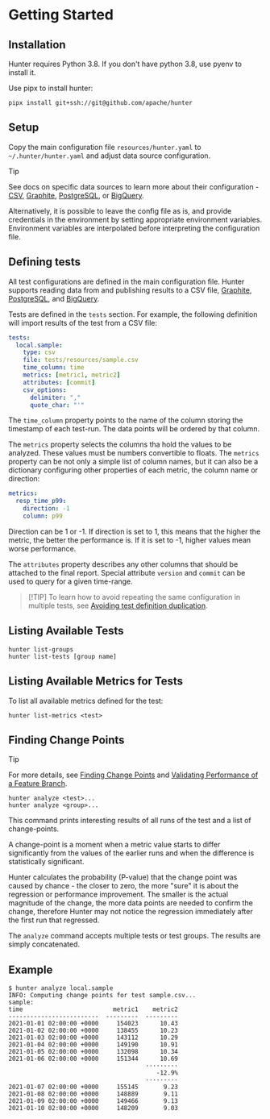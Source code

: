 # Getting Started

## Installation

Hunter requires Python 3.8.  If you don't have python 3.8,
use pyenv to install it.

Use pipx to install hunter:

```
pipx install git+ssh://git@github.com/apache/hunter
```

## Setup

Copy the main configuration file `resources/hunter.yaml` to `~/.hunter/hunter.yaml` and adjust data source configuration.

> [!TIP]
> See docs on specific data sources to learn more about their configuration - [CSV](CSV.md), [Graphite](GRAPHITE.md),
[PostgreSQL](POSTGRESQL.md), or [BigQuery](BIG_QUERY.md).

Alternatively, it is possible to leave the config file as is, and provide credentials in the environment
by setting appropriate environment variables.
Environment variables are interpolated before interpreting the configuration file.

## Defining tests

All test configurations are defined in the main configuration file.
Hunter supports reading data from and publishing results to a CSV file, [Graphite](https://graphiteapp.org/),
[PostgreSQL](https://www.postgresql.org/), and [BigQuery](https://cloud.google.com/bigquery).

Tests are defined in the `tests` section. For example, the following definition will import results of the test from a CSV file:

```yaml
tests:
  local.sample:
    type: csv
    file: tests/resources/sample.csv
    time_column: time
    metrics: [metric1, metric2]
    attributes: [commit]
    csv_options:
      delimiter: ","
      quote_char: "'"
```

The `time_column` property points to the name of the column storing the timestamp
of each test-run. The data points will be ordered by that column.

The `metrics` property selects the columns tha hold the values to be analyzed. These values must
be numbers convertible to floats. The `metrics` property can be not only a simple list of column
names, but it can also be a dictionary configuring other properties of each metric,
the column name or direction:

```yaml
metrics:
  resp_time_p99:
    direction: -1
    column: p99
```

Direction can be 1 or -1. If direction is set to 1, this means that the higher the metric, the
better the performance is. If it is set to -1, higher values mean worse performance.

The `attributes` property describes any other columns that should be attached to the final
report. Special attribute `version` and `commit` can be used to query for a given time-range.

> [!TIP] To learn how to avoid repeating the same configuration in multiple tests, see [Avoiding test definition duplication](BASICS.md#avoiding-test-definition-duplication).

## Listing Available Tests

```
hunter list-groups
hunter list-tests [group name]
```

## Listing Available Metrics for Tests

To list all available metrics defined for the test:
```
hunter list-metrics <test>
```

## Finding Change Points

> [!TIP]
> For more details, see [Finding Change Points](BASICS.md#finding-change-points) and
> [Validating Performance of a Feature Branch](FEATURE_BRANCH.md#validating-performance-of-a-feature-branch).

```
hunter analyze <test>...
hunter analyze <group>...
```

This command prints interesting results of all runs of the test and a list of change-points.

A change-point is a moment when a metric value starts to differ significantly from the values of the earlier runs and
when the difference is statistically significant.

Hunter calculates the probability (P-value) that the change point was caused by chance - the closer to zero, the more
"sure" it is about the regression or performance improvement. The smaller is the actual magnitude of the change, the
more data points are needed to confirm the change, therefore Hunter may not notice the regression immediately after the first run
that regressed.

The `analyze` command accepts multiple tests or test groups.
The results are simply concatenated.

## Example

```
$ hunter analyze local.sample
INFO: Computing change points for test sample.csv...
sample:
time                         metric1    metric2
-------------------------  ---------  ---------
2021-01-01 02:00:00 +0000     154023      10.43
2021-01-02 02:00:00 +0000     138455      10.23
2021-01-03 02:00:00 +0000     143112      10.29
2021-01-04 02:00:00 +0000     149190      10.91
2021-01-05 02:00:00 +0000     132098      10.34
2021-01-06 02:00:00 +0000     151344      10.69
                                      ·········
                                         -12.9%
                                      ·········
2021-01-07 02:00:00 +0000     155145       9.23
2021-01-08 02:00:00 +0000     148889       9.11
2021-01-09 02:00:00 +0000     149466       9.13
2021-01-10 02:00:00 +0000     148209       9.03
```
